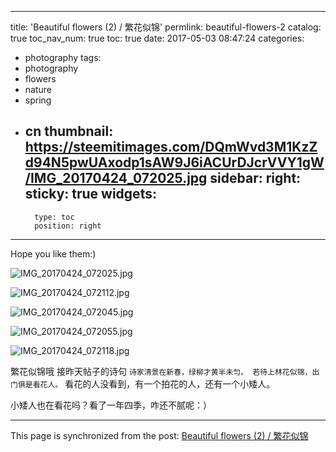 
---
title: 'Beautiful flowers (2) / 繁花似锦'
permlink: beautiful-flowers-2
catalog: true
toc_nav_num: true
toc: true
date: 2017-05-03 08:47:24
categories:
- photography
tags:
- photography
- flowers
- nature
- spring
- cn
thumbnail: https://steemitimages.com/DQmWvd3M1KzZd94N5pwUAxodp1sAW9J6iACUrDJcrVVY1gW/IMG_20170424_072025.jpg
sidebar:
    right:
        sticky: true
widgets:
    -
        type: toc
        position: right
---


Hope you like them:)


![IMG_20170424_072025.jpg](https://steemitimages.com/DQmWvd3M1KzZd94N5pwUAxodp1sAW9J6iACUrDJcrVVY1gW/IMG_20170424_072025.jpg)

![IMG_20170424_072112.jpg](https://steemitimages.com/DQmaHrSLdcBfNNRWASLTT4aycPaNYDPd1S3djLVXGvyixMa/IMG_20170424_072112.jpg)

![IMG_20170424_072045.jpg](https://steemitimages.com/DQmPfV3ZzYhSdsySEaCSrbx2dKxrDRDueYo8E9Uf6wrf1nq/IMG_20170424_072045.jpg)

![IMG_20170424_072055.jpg](https://steemitimages.com/DQmW52KEsnsQxoYf7aqiWpobMidh3pwQJfmCYVzw46gwZtB/IMG_20170424_072055.jpg)

![IMG_20170424_072118.jpg](https://steemitimages.com/DQmUXUHWcWR4KVwj5g1Q82E1bxMuzcv8JT1DhWgChqHSq9j/IMG_20170424_072118.jpg)

繁花似锦哦
接昨天帖子的诗句
`诗家清景在新春，绿柳才黄半未匀。
若待上林花似锦，出门俱是看花人。`
看花的人没看到，有一个拍花的人，还有一个小矮人。

小矮人也在看花吗？看了一年四季，咋还不腻呢：）

- - -

This page is synchronized from the post: [Beautiful flowers (2) / 繁花似锦](https://steemit.com/@oflyhigh/beautiful-flowers-2)
